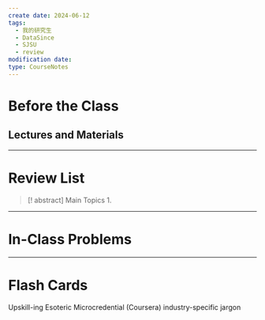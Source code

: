 ```yaml
---
create date: 2024-06-12
tags:
  - 我的研究生
  - DataSince
  - SJSU
  - review
modification date: 
type: CourseNotes
---
```


# Before the Class
## Lectures and Materials
---
# Review List
>[! abstract] Main Topics
>1. 

---
# In-Class Problems

---

# Flash Cards
Upskill-ing
Esoteric
Microcredential (Coursera)
industry-specific jargon